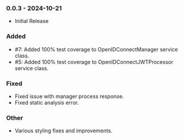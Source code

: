 ### 0.0.3 - 2024-10-21
- Initial Release

### Added
- #7: Added 100% test coverage to OpenIDConnectManager service class.
- #5: Added 100% test coverage to OpenIDConnectJWTProcessor service class.

### Fixed
- Fixed issue with manager process response.
- Fixed static analysis error.

### Other
- Various styling fixes and improvements.
